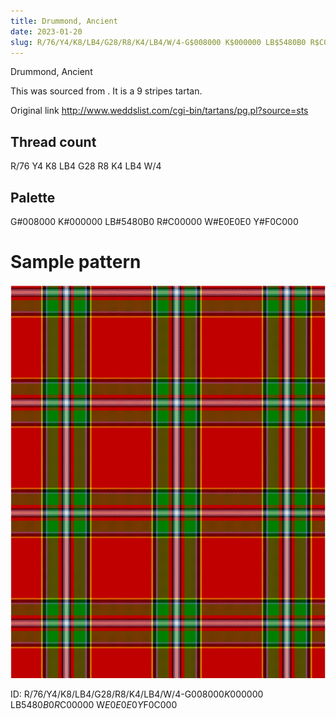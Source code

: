 ```yaml
---
title: Drummond, Ancient
date: 2023-01-20
slug: R/76/Y4/K8/LB4/G28/R8/K4/LB4/W/4-G$008000 K$000000 LB$5480B0 R$C00000 W$E0E0E0 Y$F0C000
---
```

Drummond, Ancient

This was sourced from <no value>.  It is a 9 stripes tartan.

Original link http://www.weddslist.com/cgi-bin/tartans/pg.pl?source=sts

## Thread count
R/76 Y4 K8 LB4 G28 R8 K4 LB4 W/4

## Palette
G#008000 K#000000 LB#5480B0 R#C00000 W#E0E0E0 Y#F0C000

# Sample pattern

![Tartan detail](tartan.png "R/76 Y4 K8 LB4 G28 R8 K4 LB4 W/4 tartan")

ID: R/76/Y4/K8/LB4/G28/R8/K4/LB4/W/4-G$008000 K$000000 LB$5480B0 R$C00000 W$E0E0E0 Y$F0C000